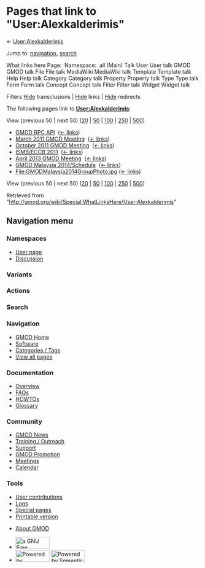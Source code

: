 <div id="mw-page-base" class="noprint">

</div>

<div id="mw-head-base" class="noprint">

</div>

<div id="content" class="mw-body" role="main">

<span id="top"></span>

<div id="mw-js-message" style="display:none;">

</div>



# <span dir="auto">Pages that link to "User:Alexkalderimis"</span>

<div id="bodyContent">

<div id="contentSub">

← [User:Alexkalderimis](/wiki/User:Alexkalderimis "User:Alexkalderimis")

</div>

<div id="jump-to-nav" class="mw-jump">

Jump to: [navigation](#mw-navigation), [search](#p-search)

</div>

<div id="mw-content-text">

What links here Page:  Namespace:  all (Main) Talk User User talk GMOD
GMOD talk File File talk MediaWiki MediaWiki talk Template Template talk
Help Help talk Category Category talk Property Property talk Type Type
talk Form Form talk Concept Concept talk Filter Filter talk Widget
Widget talk

Filters
[Hide](/mediawiki/index.php?title=Special:WhatLinksHere/User:Alexkalderimis&hidetrans=1 "Special:WhatLinksHere/User:Alexkalderimis")
transclusions \|
[Hide](/mediawiki/index.php?title=Special:WhatLinksHere/User:Alexkalderimis&hidelinks=1 "Special:WhatLinksHere/User:Alexkalderimis")
links \|
[Hide](/mediawiki/index.php?title=Special:WhatLinksHere/User:Alexkalderimis&hideredirs=1 "Special:WhatLinksHere/User:Alexkalderimis")
redirects

The following pages link to
**[User:Alexkalderimis](/wiki/User:Alexkalderimis "User:Alexkalderimis")**:

View (previous 50 \| next 50)
([20](/mediawiki/index.php?title=Special:WhatLinksHere/User:Alexkalderimis&limit=20 "Special:WhatLinksHere/User:Alexkalderimis")
\|
[50](/mediawiki/index.php?title=Special:WhatLinksHere/User:Alexkalderimis&limit=50 "Special:WhatLinksHere/User:Alexkalderimis")
\|
[100](/mediawiki/index.php?title=Special:WhatLinksHere/User:Alexkalderimis&limit=100 "Special:WhatLinksHere/User:Alexkalderimis")
\|
[250](/mediawiki/index.php?title=Special:WhatLinksHere/User:Alexkalderimis&limit=250 "Special:WhatLinksHere/User:Alexkalderimis")
\|
[500](/mediawiki/index.php?title=Special:WhatLinksHere/User:Alexkalderimis&limit=500 "Special:WhatLinksHere/User:Alexkalderimis"))

- [GMOD RPC API](/wiki/GMOD_RPC_API "GMOD RPC API") ‎
  <span class="mw-whatlinkshere-tools">([←
  links](/mediawiki/index.php?title=Special:WhatLinksHere&target=GMOD+RPC+API "Special:WhatLinksHere"))</span>
- [March 2011 GMOD
  Meeting](/wiki/March_2011_GMOD_Meeting "March 2011 GMOD Meeting") ‎
  <span class="mw-whatlinkshere-tools">([←
  links](/mediawiki/index.php?title=Special:WhatLinksHere&target=March+2011+GMOD+Meeting "Special:WhatLinksHere"))</span>
- [October 2011 GMOD
  Meeting](/wiki/October_2011_GMOD_Meeting "October 2011 GMOD Meeting") ‎
  <span class="mw-whatlinkshere-tools">([←
  links](/mediawiki/index.php?title=Special:WhatLinksHere&target=October+2011+GMOD+Meeting "Special:WhatLinksHere"))</span>
- [ISMB/ECCB 2011](/wiki/ISMB/ECCB_2011 "ISMB/ECCB 2011") ‎
  <span class="mw-whatlinkshere-tools">([←
  links](/mediawiki/index.php?title=Special:WhatLinksHere&target=ISMB%2FECCB+2011 "Special:WhatLinksHere"))</span>
- [April 2013 GMOD
  Meeting](/wiki/April_2013_GMOD_Meeting "April 2013 GMOD Meeting") ‎
  <span class="mw-whatlinkshere-tools">([←
  links](/mediawiki/index.php?title=Special:WhatLinksHere&target=April+2013+GMOD+Meeting "Special:WhatLinksHere"))</span>
- [GMOD Malaysia
  2014/Schedule](/wiki/GMOD_Malaysia_2014/Schedule "GMOD Malaysia 2014/Schedule")
  ‎ <span class="mw-whatlinkshere-tools">([←
  links](/mediawiki/index.php?title=Special:WhatLinksHere&target=GMOD+Malaysia+2014%2FSchedule "Special:WhatLinksHere"))</span>
- [File:GMODMalaysia2014GroupPhoto.jpg](/wiki/File:GMODMalaysia2014GroupPhoto.jpg "File:GMODMalaysia2014GroupPhoto.jpg")
  ‎ <span class="mw-whatlinkshere-tools">([←
  links](/mediawiki/index.php?title=Special:WhatLinksHere&target=File%3AGMODMalaysia2014GroupPhoto.jpg "Special:WhatLinksHere"))</span>

View (previous 50 \| next 50)
([20](/mediawiki/index.php?title=Special:WhatLinksHere/User:Alexkalderimis&limit=20 "Special:WhatLinksHere/User:Alexkalderimis")
\|
[50](/mediawiki/index.php?title=Special:WhatLinksHere/User:Alexkalderimis&limit=50 "Special:WhatLinksHere/User:Alexkalderimis")
\|
[100](/mediawiki/index.php?title=Special:WhatLinksHere/User:Alexkalderimis&limit=100 "Special:WhatLinksHere/User:Alexkalderimis")
\|
[250](/mediawiki/index.php?title=Special:WhatLinksHere/User:Alexkalderimis&limit=250 "Special:WhatLinksHere/User:Alexkalderimis")
\|
[500](/mediawiki/index.php?title=Special:WhatLinksHere/User:Alexkalderimis&limit=500 "Special:WhatLinksHere/User:Alexkalderimis"))

</div>

<div class="printfooter">

Retrieved from
"<http://gmod.org/wiki/Special:WhatLinksHere/User:Alexkalderimis>"

</div>

<div id="catlinks" class="catlinks catlinks-allhidden">

</div>

<div class="visualClear">

</div>

</div>

</div>

<div id="mw-navigation">

## Navigation menu

<div id="mw-head">



<div id="left-navigation">

<div id="p-namespaces" class="vectorTabs" role="navigation"
aria-labelledby="p-namespaces-label">

### Namespaces

- <span id="ca-nstab-user"><a href="/wiki/User:Alexkalderimis" accesskey="c"
  title="View the user page [c]">User page</a></span>
- <span id="ca-talk"><a href="/wiki/User_talk:Alexkalderimis" accesskey="t"
  title="Discussion about the content page [t]">Discussion</a></span>

</div>

<div id="p-variants" class="vectorMenu emptyPortlet" role="navigation"
aria-labelledby="p-variants-label">

### 

### Variants[](#)

<div class="menu">

</div>

</div>

</div>

<div id="right-navigation">



<div id="p-cactions" class="vectorMenu emptyPortlet" role="navigation"
aria-labelledby="p-cactions-label">

### Actions[](#)

<div class="menu">

</div>

</div>

<div id="p-search" role="search">

### Search

<div id="simpleSearch">

</div>

</div>

</div>

</div>

<div id="mw-panel">

<div id="p-logo" role="banner">

<a href="/wiki/Main_Page"
style="background-image: url(http://gmod.org/images/GMOD-cogs.png);"
title="Visit the main page"></a>

</div>

<div id="p-Navigation" class="portal" role="navigation"
aria-labelledby="p-Navigation-label">

### Navigation

<div class="body">

- <span id="n-GMOD-Home">[GMOD Home](/wiki/Main_Page)</span>
- <span id="n-Software">[Software](/wiki/GMOD_Components)</span>
- <span id="n-Categories-.2F-Tags">[Categories /
  Tags](/wiki/Categories)</span>
- <span id="n-View-all-pages">[View all
  pages](/wiki/Special:AllPages)</span>

</div>

</div>

<div id="p-Documentation" class="portal" role="navigation"
aria-labelledby="p-Documentation-label">

### Documentation

<div class="body">

- <span id="n-Overview">[Overview](/wiki/Overview)</span>
- <span id="n-FAQs">[FAQs](/wiki/Category:FAQ)</span>
- <span id="n-HOWTOs">[HOWTOs](/wiki/Category:HOWTO)</span>
- <span id="n-Glossary">[Glossary](/wiki/Glossary)</span>

</div>

</div>

<div id="p-Community" class="portal" role="navigation"
aria-labelledby="p-Community-label">

### Community

<div class="body">

- <span id="n-GMOD-News">[GMOD News](/wiki/GMOD_News)</span>
- <span id="n-Training-.2F-Outreach">[Training /
  Outreach](/wiki/Training_and_Outreach)</span>
- <span id="n-Support">[Support](/wiki/Support)</span>
- <span id="n-GMOD-Promotion">[GMOD
  Promotion](/wiki/GMOD_Promotion)</span>
- <span id="n-Meetings">[Meetings](/wiki/Meetings)</span>
- <span id="n-Calendar">[Calendar](/wiki/Calendar)</span>

</div>

</div>

<div id="p-tb" class="portal" role="navigation"
aria-labelledby="p-tb-label">

### Tools

<div class="body">

- <span id="t-contributions">[User
  contributions](/wiki/Special:Contributions/Alexkalderimis "A list of contributions of this user")</span>
- <span id="t-log">[Logs](/wiki/Special:Log/Alexkalderimis)</span>
- <span id="t-specialpages"><a href="/wiki/Special:SpecialPages" accesskey="q"
  title="A list of all special pages [q]">Special pages</a></span>
- <span id="t-print"><a
  href="/mediawiki/index.php?title=Special:WhatLinksHere/User:Alexkalderimis&amp;printable=yes"
  rel="alternate" accesskey="p"
  title="Printable version of this page [p]">Printable version</a></span>

</div>

</div>

</div>

</div>

<div id="footer" role="contentinfo">

- <span id="footer-places-about">[About
  GMOD](/wiki/GMOD:About "GMOD:About")</span>

<!-- -->

- <span id="footer-copyrightico">[<img src="http://www.gnu.org/graphics/gfdl-logo-small.png" width="88"
  height="31" alt="a GNU Free Documentation License" />](http://www.gnu.org/licenses/fdl-1.3.html)</span>
- <span id="footer-poweredbyico">[<img src="/mediawiki/skins/common/images/poweredby_mediawiki_88x31.png"
  width="88" height="31" alt="Powered by MediaWiki" />](//www.mediawiki.org/)
  [<img
  src="/mediawiki/extensions/SemanticMediaWiki/includes/../resources/images/smw_button.png"
  width="88" height="31" alt="Powered by Semantic MediaWiki" />](https://www.semantic-mediawiki.org/wiki/Semantic_MediaWiki)</span>

<div style="clear:both">

</div>

</div>

